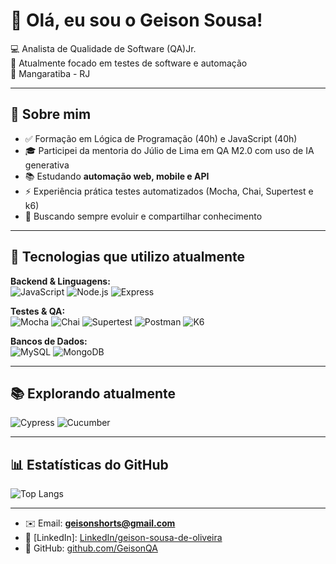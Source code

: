 
# 👋 Olá, eu sou o Geison Sousa!

💻 Analista de Qualidade de Software (QA)Jr.  
🚀 Atualmente focado em testes de software e automação  
📍 Mangaratiba - RJ  

---

## 🎯 Sobre mim
- ✅ Formação em Lógica de Programação (40h) e JavaScript (40h)  
- 🎓 Participei da mentoria do Júlio de Lima em QA M2.0 com uso de IA generativa
- 📚 Estudando **automação web, mobile e API**  
- ⚡ Experiência prática testes automatizados (Mocha, Chai, Supertest e k6)  
- 🌱 Buscando sempre evoluir e compartilhar conhecimento  

---

## 🚀 Tecnologias que utilizo atualmente  

**Backend & Linguagens:**  
![JavaScript](https://img.shields.io/badge/-JavaScript-F7DF1E?logo=javascript&logoColor=000)
![Node.js](https://img.shields.io/badge/-Node.js-339933?logo=node.js&logoColor=fff)
![Express](https://img.shields.io/badge/-Express-000000?logo=express&logoColor=fff)

**Testes & QA:**  
![Mocha](https://img.shields.io/badge/-Mocha-8D6748?logo=mocha&logoColor=fff)
![Chai](https://img.shields.io/badge/-Chai-A30701?logo=chai&logoColor=fff)
![Supertest](https://img.shields.io/badge/-Supertest-000000?logo=jest&logoColor=fff)
![Postman](https://img.shields.io/badge/-Postman-FF6C37?logo=postman&logoColor=fff)
![K6](https://img.shields.io/badge/-k6-7D64FF?logo=k6&logoColor=fff)

**Bancos de Dados:**  
![MySQL](https://img.shields.io/badge/-MySQL-4479A1?logo=mysql&logoColor=fff)
![MongoDB](https://img.shields.io/badge/-MongoDB-47A248?logo=mongodb&logoColor=fff)

---

## 📚 Explorando atualmente  
![Cypress](https://img.shields.io/badge/-Cypress-17202C?logo=cypress&logoColor=fff)
![Cucumber](https://img.shields.io/badge/-Cucumber-23D96C?logo=cucumber&logoColor=fff)


---

## 📊 Estatísticas do GitHub
![Top Langs](https://github-readme-stats.vercel.app/api/top-langs/?username=geisonsousa&layout=compact&theme=radical)

---


- ✉️ Email: **geisonshorts@gmail.com**  
- 💼 [LinkedIn]: [LinkedIn/geison-sousa-de-oliveira](https://www.linkedin.com/in/geison-sousa-de-oliveira-62bb44145/)
- 🧪 GitHub: [github.com/GeisonQA](https://github.com/GeisonQA)
